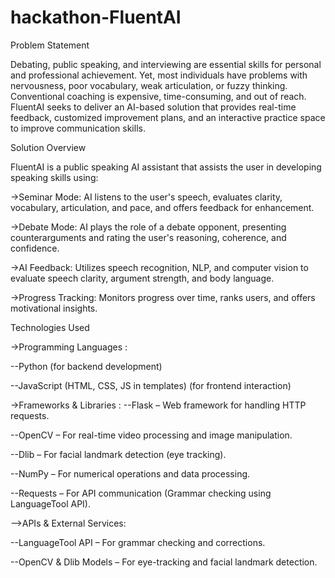 # hackathon-FluentAI
Problem Statement

Debating, public speaking, and interviewing are essential skills for personal and professional achievement. Yet, most individuals have problems with nervousness, poor vocabulary, weak articulation, or fuzzy thinking. Conventional coaching is expensive, time-consuming, and out of reach.
FluentAI seeks to deliver an AI-based solution that provides real-time feedback, customized improvement plans, and an interactive practice space to improve communication skills.

Solution Overview

FluentAI is a public speaking AI assistant that assists the user in developing speaking skills using:

->Seminar Mode: AI listens to the user's speech, evaluates clarity, vocabulary, articulation, and pace, and offers feedback for enhancement.

->Debate Mode: AI plays the role of a debate opponent, presenting counterarguments and rating the user's reasoning, coherence, and confidence.

->AI Feedback: Utilizes speech recognition, NLP, and computer vision to evaluate speech clarity, argument strength, and body language.

->Progress Tracking: Monitors progress over time, ranks users, and offers motivational insights.

Technologies Used

->Programming Languages : 

--Python (for backend development) 

--JavaScript (HTML, CSS, JS in templates) (for frontend interaction)

->Frameworks & Libraries : 
--Flask – Web framework for handling HTTP requests.

--OpenCV – For real-time video processing and image manipulation.

--Dlib – For facial landmark detection (eye tracking).

--NumPy – For numerical operations and data processing.

--Requests – For API communication (Grammar checking using LanguageTool API).

-->APIs & External Services:

--LanguageTool API – For grammar checking and corrections.

--OpenCV & Dlib Models – For eye-tracking and facial landmark detection.
